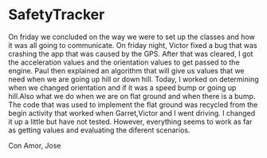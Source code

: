 SafetyTracker
=============
On friday we concluded on the way we were to set up the classes and how it was all going to communicate.
On friday night, Victor fixed a bug that was crashing the app that was caused by the GPS. After that was
cleared, I got the acceleration values and the orientation values to get passed to the engine.
Paul then explained an algorithm that will give us values that we need when we are going up hill or
down hill. Today, I worked on determining when we changed orientation and if it was a speed bump or going up
hill.Also what we do when we are on flat ground and when there is a bump. 
The code that was used to implement the flat ground was recycled from the begin activity that worked
when Garret,Victor and I went driving. I changed it up a little but have not tested. However, everything
seems to work as far as getting values and evaluating the diferent scenarios.

Con Amor,
Jose
